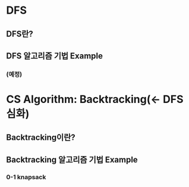 # DFS
## DFS란?
## DFS 알고리즘 기법 Example
### (예정)

# CS Algorithm: Backtracking(<- DFS 심화)
## Backtracking이란?

## Backtracking 알고리즘 기법 Example
### 0-1 knapsack
